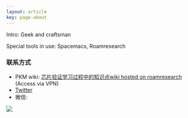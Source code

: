 ```yaml
---
layout: article
key: page-about
---
```


Intro: Geek and craftsman 

Special tools in use: Spacemacs, Roamresearch

### 联系方式
* PKM wiki: [芯片验证学习过程中的知识点wiki hosted on roamresearch](https://roamresearch.com/#/app/computationalmaterials/page/9wvQ7qU9j) (Access via VPN)
* [Twitter](https://twitter.com/Jeson50084885)
* 微信:

![](https://image-icons.oss-cn-beijing.aliyuncs.com/img/mmqrcode1626076198560.png)
